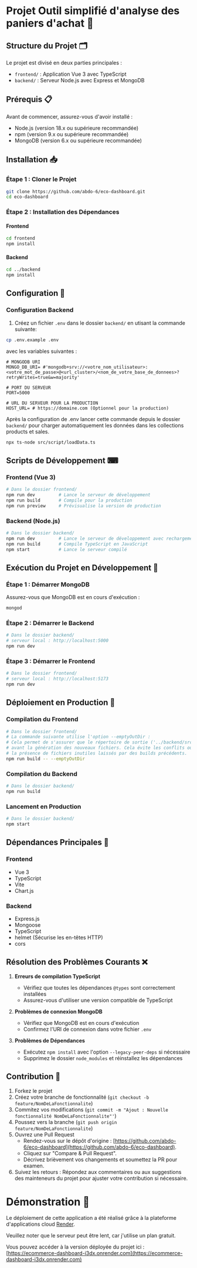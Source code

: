# Projet Outil simplifié d'analyse des paniers d'achat 🛒

## Structure du Projet 🗂️

Le projet est divisé en deux parties principales :
- `frontend/` : Application Vue 3 avec TypeScript
- `backend/` : Serveur Node.js avec Express et MongoDB

## Prérequis 📋

Avant de commencer, assurez-vous d'avoir installé :
- Node.js (version 18.x ou supérieure recommandée)
- npm (version 9.x ou supérieure recommandée)
- MongoDB (version 6.x ou supérieure recommandée)

## Installation 📥

### Étape 1 : Cloner le Projet

```bash
git clone https://github.com/abdo-6/eco-dashboard.git
cd eco-dashboard
```

### Étape 2 : Installation des Dépendances

#### Frontend
```bash
cd frontend
npm install
```

#### Backend
```bash
cd ../backend
npm install
```

## Configuration 🔧

### Configuration Backend

1. Créez un fichier `.env` dans le dossier `backend/` en utisant la commande suivante: 

```bash
cp .env.example .env
```

avec les variables suivantes :

```env
# MONGODB URI
MONGO_DB_URI= #'mongodb+srv://<votre_nom_utilisateur>:<votre_mot_de_passe>@<url_cluster>/<nom_de_votre_base_de_donnees>?retryWrites=true&w=majority'

# PORT DU SERVEUR
PORT=5000

# URL DU SERVEUR POUR LA PRODUCTION
HOST_URL= # https://domaine.com (Optionnel pour la production)
```

Après la configuration de .env lancer cette commande depuis le dossier `backend/` pour  charger automatiquement les données dans les collections products et sales.

```bash
npx ts-node src/script/loadData.ts
```
## Scripts de Développement ⌨

### Frontend (Vue 3)
```bash
# Dans le dossier frontend/
npm run dev         # Lance le serveur de développement
npm run build       # Compile pour la production
npm run preview     # Prévisualise la version de production
```

### Backend (Node.js)
```bash
# Dans le dossier backend/
npm run dev         # Lance le serveur de développement avec rechargement automatique
npm run build       # Compile TypeScript en JavaScript
npm start           # Lance le serveur compilé
```

## Exécution du Projet en Développement 🚀

### Étape 1 : Démarrer MongoDB
Assurez-vous que MongoDB est en cours d'exécution :
```bash
mongod
```

### Étape 2 : Démarrer le Backend
```bash
# Dans le dossier backend/
# serveur local : http://localhost:5000
npm run dev
```

### Étape 3 : Démarrer le Frontend
```bash
# Dans le dossier frontend/
# serveur local : http://localhost:5173
npm run dev
```

## Déploiement en Production 🚀

### Compilation du Frontend
```bash
# Dans le dossier frontend/
# La commande suivante utilise l'option --emptyOutDir :
# Cela permet de s'assurer que le répertoire de sortie ('../backend/src/public') est vidé
# avant la génération des nouveaux fichiers. Cela évite les conflits ou
# la présence de fichiers inutiles laissés par des builds précédents.
npm run build -- --emptyOutDir  
```

### Compilation du Backend
```bash
# Dans le dossier backend/ 
npm run build     
```

### Lancement en Production
```bash
# Dans le dossier backend/
npm start
```

## Dépendances Principales 🔑

### Frontend
- Vue 3
- TypeScript
- Vite
- Chart.js

### Backend
- Express.js
- Mongoose
- TypeScript
- helmet           (Sécurise les en-têtes HTTP)
- cors

## Résolution des Problèmes Courants ❌

1. **Erreurs de compilation TypeScript** 
   - Vérifiez que toutes les dépendances `@types` sont correctement installées
   - Assurez-vous d'utiliser une version compatible de TypeScript

2. **Problèmes de connexion MongoDB**
   - Vérifiez que MongoDB est en cours d'exécution
   - Confirmez l'URI de connexion dans votre fichier `.env`

3. **Problèmes de Dépendances**
   - Exécutez `npm install` avec l'option `--legacy-peer-deps` si nécessaire
   - Supprimez le dossier `node_modules` et réinstallez les dépendances

## Contribution 🤝

1. Forkez le projet
2. Créez votre branche de fonctionnalité (`git checkout -b feature/NomDeLaFonctionnalite`)
3. Commitez vos modifications (`git commit -m "Ajout : Nouvelle fonctionnalité NomDeLaFonctionnalite"'`)
4. Poussez vers la branche (`git push origin feature/NomDeLaFonctionnalite`)
5. Ouvrez une Pull Request
    - Rendez-vous sur le dépôt d'origine : [https://github.com/abdo-6/eco-dashboard](https://github.com/abdo-6/eco-dashboard).  
    - Cliquez sur "Compare & Pull Request".  
    - Décrivez brièvement vos changements et soumettez la PR pour examen.  
6. Suivez les retours : Répondez aux commentaires ou aux suggestions des mainteneurs du projet pour ajuster votre contribution si nécessaire.  

# Démonstration 🎯

Le déploiement de cette application a été réalisé grâce à la plateforme d'applications cloud [Render](https://render.com/).

Veuillez noter que le serveur peut être lent, car j'utilise un plan gratuit.

Vous pouvez accéder à la version déployée du projet ici : [https://ecommerce-dashboard-i3dx.onrender.com](https://ecommerce-dashboard-i3dx.onrender.com)